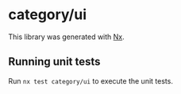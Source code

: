 # category/ui

This library was generated with [Nx](https://nx.dev).

## Running unit tests

Run `nx test category/ui` to execute the unit tests.
